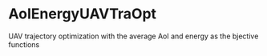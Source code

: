 # AoIEnergyUAVTraOpt
UAV trajectory optimization with the average AoI and energy as the bjective functions
